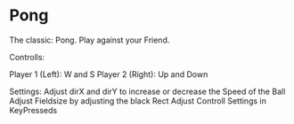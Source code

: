 # Pong
The classic: Pong.
Play against your Friend.


Controlls:

Player 1 (Left): W and S
Player 2 (Right): Up and Down

Settings:
Adjust dirX and dirY to increase or decrease the Speed of the Ball
Adjust Fieldsize by adjusting the black Rect
Adjust Controll Settings in KeyPresseds


